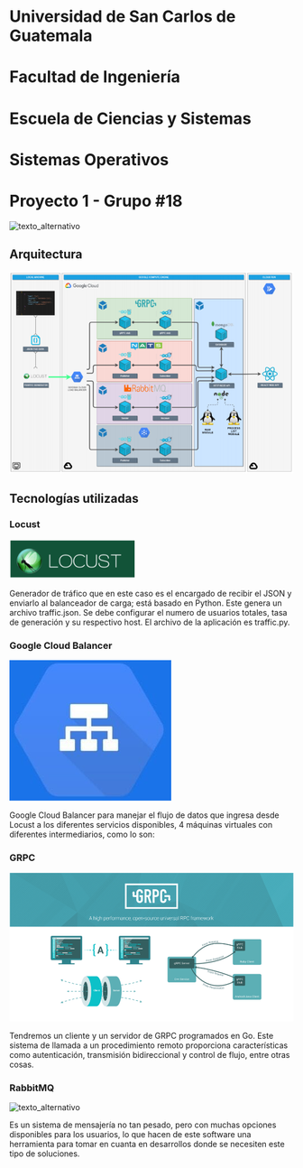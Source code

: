 # Universidad de San Carlos de Guatemala
# Facultad de Ingeniería
# Escuela de Ciencias y Sistemas
# Sistemas Operativos 
# Proyecto 1 - Grupo #18
![texto_alternativo](https://i.pinimg.com/originals/e7/94/6c/e7946c7073fc9df995f6047d17125afe.png)


## Arquitectura
![texto_alternativo](https://github.com/JuanPabloGarciaMonzon/SO1A_G18_Proyecto1/blob/main/images/arquitectura.png)

## Tecnologías utilizadas

### Locust
 ![texto_alternativo](https://github.com/JuanPabloGarciaMonzon/SO1A_G18_Proyecto1/blob/main/images/locust.png)
 
 
Generador de tráfico que en este caso es el encargado de recibir el JSON y enviarlo al balanceador de carga; está basado en Python. Este genera un archivo traffic.json. Se debe configurar el numero de usuarios totales, tasa de generación y su respectivo host. El archivo de la aplicación es traffic.py.


### Google Cloud Balancer
![texto_alternativo](https://github.com/JuanPabloGarciaMonzon/SO1A_G18_Proyecto1/blob/main/images/googleloadbalancer.png)


Google Cloud Balancer para manejar el flujo de datos que ingresa desde Locust a los diferentes servicios disponibles, 4 máquinas virtuales con diferentes intermediarios, como lo son:


### GRPC
![texto_alternativo](https://github.com/JuanPabloGarciaMonzon/SO1A_G18_Proyecto1/blob/main/images/grcp.png)


Tendremos un cliente y un servidor de GRPC programados en Go. Este sistema de llamada a un procedimiento remoto proporciona características como autenticación, transmisión bidireccional y control de flujo, entre otras cosas. 


### RabbitMQ
![texto_alternativo](https://github.com/JuanPabloGarciaMonzon/SO1A_G18_Proyecto1/blob/main/images/rabbit.png)

Es un sistema de mensajería no tan pesado, pero con muchas opciones disponibles para los usuarios, lo que hacen de este software una herramienta para tomar en cuanta en desarrollos donde se necesiten este tipo de soluciones.
